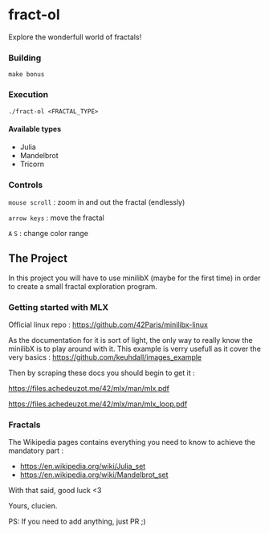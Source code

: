 # fract-ol

Explore the wonderfull world of fractals!

### Building 

`make bonus`


### Execution

`./fract-ol <FRACTAL_TYPE>`

#### Available types
  - Julia
  - Mandelbrot
  - Tricorn


### Controls

`mouse scroll` : zoom in and out the fractal (endlessly)

`arrow keys` : move the fractal

`A` `S` : change color range


## The Project

In this project you will have to use minilibX (maybe for the first time) in order to create a small fractal exploration program.


### Getting started with MLX

Official linux repo : https://github.com/42Paris/minilibx-linux

As the documentation for it is sort of light, the only way to really know the minilibX is to play around with it. This example is verry usefull as it cover the very basics : https://github.com/keuhdall/images_example

Then by scraping these docs you should begin to get it : 

https://files.achedeuzot.me/42/mlx/man/mlx.pdf

https://files.achedeuzot.me/42/mlx/man/mlx_loop.pdf


### Fractals

The Wikipedia pages contains everything you need to know to achieve the mandatory part :
 - https://en.wikipedia.org/wiki/Julia_set
 - https://en.wikipedia.org/wiki/Mandelbrot_set

With that said, good luck <3

Yours, clucien.

PS: If you need to add anything, just PR ;)

